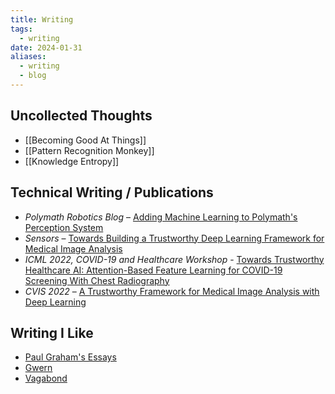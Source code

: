 ```yaml
---
title: Writing
tags:
  - writing
date: 2024-01-31
aliases:
  - writing
  - blog
---
```


## Uncollected Thoughts
- [[Becoming Good At Things]]
- [[Pattern Recognition Monkey]]
- [[Knowledge Entropy]]
## Technical Writing / Publications
- *Polymath Robotics Blog* – [Adding Machine Learning to Polymath's Perception System](https://www.polymathrobotics.com/blog/adding-machine-learning-to-polymaths-perception-system)
- *Sensors* – [Towards Building a Trustworthy Deep Learning Framework for Medical Image Analysis](https://www.mdpi.com/1424-8220/23/19/8122)
- *ICML 2022, COVID-19 and Healthcare Workshop* - [Towards Trustworthy Healthcare AI: Attention-Based Feature Learning for COVID-19 Screening With Chest Radiography](https://arxiv.org/abs/2207.09312)
- *CVIS 2022* – [A Trustworthy Framework for Medical Image Analysis with Deep Learning](https://arxiv.org/abs/2212.02764)

## Writing I Like
- [Paul Graham's Essays](https://paulgraham.com/articles.html)
- [Gwern](https://gwern.net)
- [Vagabond](https://en.wikipedia.org/wiki/Vagabond_(manga))
